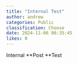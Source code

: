 ```yaml
---
title: "Internal Test"
author: andrew
categories: Public
classification: Choose
date: 2024-11-06 06:35:45 
likes: 0
---
```


Internal **Post **Test
